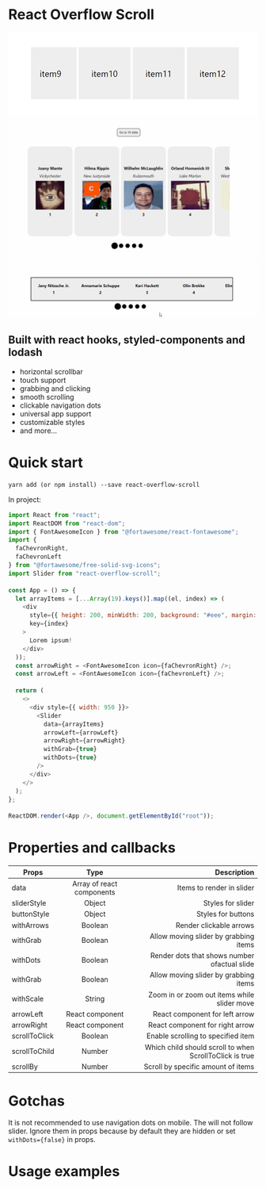 # React Overflow Scroll

![react-overflow-slider](src/assets/slider.gif)
![gotobutton](src/assets/go-to-button.gif)
![styles](src/assets/styles.gif)

## Built with react hooks, styled-components and lodash

- horizontal scrollbar
- touch support
- grabbing and clicking
- smooth scrolling
- clickable navigation dots
- universal app support
- customizable styles
- and more...

# Quick start

```node
yarn add (or npm install) --save react-overflow-scroll
```

In project:

```javascript
import React from "react";
import ReactDOM from "react-dom";
import { FontAwesomeIcon } from "@fortawesome/react-fontawesome";
import {
  faChevronRight,
  faChevronLeft
} from "@fortawesome/free-solid-svg-icons";
import Slider from "react-overflow-scroll";

const App = () => {
  let arrayItems = [...Array(19).keys()].map((el, index) => (
    <div
      style={{ height: 200, minWidth: 200, background: "#eee", margin: 8 }}
      key={index}
    >
      Lorem ipsum!
    </div>
  ));
  const arrowRight = <FontAwesomeIcon icon={faChevronRight} />;
  const arrowLeft = <FontAwesomeIcon icon={faChevronLeft} />;

  return (
    <>
      <div style={{ width: 950 }}>
        <Slider
          data={arrayItems}
          arrowLeft={arrowLeft}
          arrowRight={arrowRight}
          withGrab={true}
          withDots={true}
        />
      </div>
    </>
  );
};

ReactDOM.render(<App />, document.getElementById("root"));
```

# Properties and callbacks

| Props         |           Type            |                                             Description |
| ------------- | :-----------------------: | ------------------------------------------------------: |
| data          | Array of react components |                               Items to render in slider |
| sliderStyle   |          Object           |                                       Styles for slider |
| buttonStyle   |          Object           |                                      Styles for buttons |
| withArrows    |          Boolean          |                                 Render clickable arrows |
| withGrab      |          Boolean          |                   Allow moving slider by grabbing items |
| withDots      |          Boolean          |            Render dots that shows number ofactual slide |
| withGrab      |          Boolean          |                   Allow moving slider by grabbing items |
| withScale     |          String           |             Zoom in or zoom out items while slider move |
| arrowLeft     |      React component      |                          React component for left arrow |
| arrowRight    |      React component      |                         React component for right arrow |
| scrollToClick |          Boolean          |                      Enable scrolling to specified item |
| scrollToChild |          Number           | Which child should scroll to when ScrollToClick is true |
| scrollBy      |          Number           |                      Scroll by specific amount of items |

# Gotchas

It is not recommended to use navigation dots on mobile. The will not follow slider.
Ignore them in props because by default they are hidden or set `withDots={false}` in props.

# Usage examples
